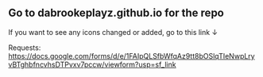 ## Go to dabrookeplayz.github.io for the repo


If you want to see any icons changed or added, go to this link ↓

Requests: https://docs.google.com/forms/d/e/1FAIpQLSfbWfqAz9tt8bOSlqTIeNwpLryvBTghbfncvhsDTPvxv7pccw/viewform?usp=sf_link
